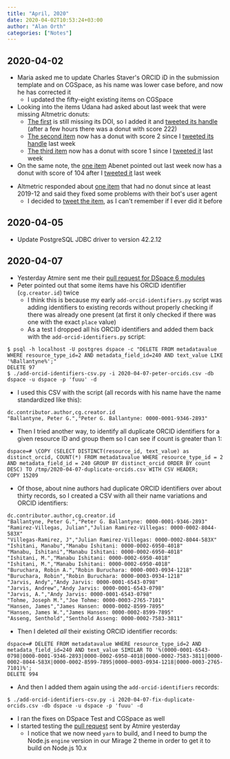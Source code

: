 ```yaml
---
title: "April, 2020"
date: 2020-04-02T10:53:24+03:00
author: "Alan Orth"
categories: ["Notes"]
---
```


## 2020-04-02

- Maria asked me to update Charles Staver's ORCID iD in the submission template and on CGSpace, as his name was lower case before, and now he has corrected it
  - I updated the fifty-eight existing items on CGSpace
- Looking into the items Udana had asked about last week that were missing Altmetric donuts:
  - [The first](https://hdl.handle.net/10568/103225) is still missing its DOI, so I added it and [tweeted its handle](https://twitter.com/mralanorth/status/1245632619661766657) (after a few hours there was a donut with score 222)
  - [The second item](https://hdl.handle.net/10568/106899) now has a donut with score 2 since I [tweeted its handle](https://twitter.com/mralanorth/status/1243158045540134913) last week
  - [The third item](https://hdl.handle.net/10568/107258) now has a donut with score 1 since I [tweeted it](https://twitter.com/mralanorth/status/1243158786392625153) last week
- On the same note, the [one item](https://hdl.handle.net/10568/106573) Abenet pointed out last week now has a donut with score of 104 after I [tweeted it](https://twitter.com/mralanorth/status/1243163710241345536) last week

<!--more-->

- Altmetric responded about [one item](https://hdl.handle.net/10568/101286) that had no donut since at least 2019-12 and said they fixed some problems with their bot's user agent
  - I decided to [tweet the item](https://twitter.com/mralanorth/status/1245703049445851140), as I can't remember if I ever did it before

## 2020-04-05

- Update PostgreSQL JDBC driver to version 42.2.12

## 2020-04-07

- Yesterday Atmire sent me their [pull request for DSpace 6 modules](https://github.com/ilri/DSpace/pull/445)
- Peter pointed out that some items have his ORCID identifier (`cg.creator.id`) twice
  - I think this is because my early `add-orcid-identifiers.py` script was adding identifiers to existing records without properly checking if there was already one present (at first it only checked if there was one with the exact `place` value)
  - As a test I dropped all his ORCID identifiers and added them back with the `add-orcid-identifiers.py` script:

```
$ psql -h localhost -U postgres dspace -c "DELETE FROM metadatavalue WHERE resource_type_id=2 AND metadata_field_id=240 AND text_value LIKE '%Ballantyne%';"
DELETE 97
$ ./add-orcid-identifiers-csv.py -i 2020-04-07-peter-orcids.csv -db dspace -u dspace -p 'fuuu' -d
```

- I used this CSV with the script (all records with his name have the name standardized like this):

```
dc.contributor.author,cg.creator.id
"Ballantyne, Peter G.","Peter G. Ballantyne: 0000-0001-9346-2893"
```

- Then I tried another way, to identify all duplicate ORCID identifiers for a given resource ID and group them so I can see if count is greater than 1:

```
dspace=# \COPY (SELECT DISTINCT(resource_id, text_value) as distinct_orcid, COUNT(*) FROM metadatavalue WHERE resource_type_id = 2 AND metadata_field_id = 240 GROUP BY distinct_orcid ORDER BY count DESC) TO /tmp/2020-04-07-duplicate-orcids.csv WITH CSV HEADER;
COPY 15209
```

- Of those, about nine authors had duplicate ORCID identifiers over about thirty records, so I created a CSV with all their name variations and ORCID identifiers:

```
dc.contributor.author,cg.creator.id
"Ballantyne, Peter G.","Peter G. Ballantyne: 0000-0001-9346-2893"
"Ramirez-Villegas, Julian","Julian Ramirez-Villegas: 0000-0002-8044-583X"
"Villegas-Ramirez, J","Julian Ramirez-Villegas: 0000-0002-8044-583X"
"Ishitani, Manabu","Manabu Ishitani: 0000-0002-6950-4018"
"Manabu, Ishitani","Manabu Ishitani: 0000-0002-6950-4018"
"Ishitani, M.","Manabu Ishitani: 0000-0002-6950-4018"
"Ishitani, M.","Manabu Ishitani: 0000-0002-6950-4018"
"Buruchara, Robin A.","Robin Buruchara: 0000-0003-0934-1218"
"Buruchara, Robin","Robin Buruchara: 0000-0003-0934-1218"
"Jarvis, Andy","Andy Jarvis: 0000-0001-6543-0798"
"Jarvis, Andrew","Andy Jarvis: 0000-0001-6543-0798"
"Jarvis, A.","Andy Jarvis: 0000-0001-6543-0798"
"Tohme, Joseph M.","Joe Tohme: 0000-0003-2765-7101"
"Hansen, James","James Hansen: 0000-0002-8599-7895"
"Hansen, James W.","James Hansen: 0000-0002-8599-7895"
"Asseng, Senthold","Senthold Asseng: 0000-0002-7583-3811"
```

- Then I deleted *all* their existing ORCID identifier records:

```
dspace=# DELETE FROM metadatavalue WHERE resource_type_id=2 AND metadata_field_id=240 AND text_value SIMILAR TO '%(0000-0001-6543-0798|0000-0001-9346-2893|0000-0002-6950-4018|0000-0002-7583-3811|0000-0002-8044-583X|0000-0002-8599-7895|0000-0003-0934-1218|0000-0003-2765-7101)%';
DELETE 994
```

- And then I added them again using the `add-orcid-identifiers` records:

```
$ ./add-orcid-identifiers-csv.py -i 2020-04-07-fix-duplicate-orcids.csv -db dspace -u dspace -p 'fuuu' -d
```

- I ran the fixes on DSpace Test and CGSpace as well
- I started testing the [pull request](https://github.com/ilri/DSpace/pull/445) sent by Atmire yesterday
  - I notice that we now need `yarn` to build, and I need to bump the Node.js `engine` version in our Mirage 2 theme in order to get it to build on Node.js 10.x


<!-- vim: set sw=2 ts=2: -->
